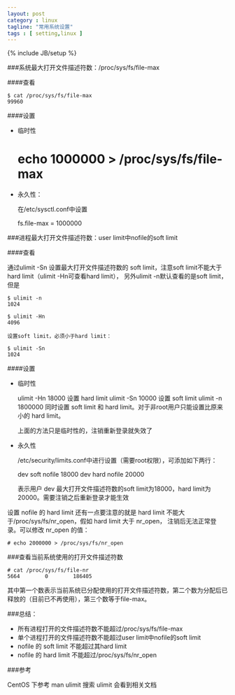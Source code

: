 ```yaml
---
layout: post
category : linux
tagline: "常用系统设置"
tags : [ setting,linux ]
---
```

{% include JB/setup %}


###系统最大打开文件描述符数：/proc/sys/fs/file-max

####查看

	$ cat /proc/sys/fs/file-max
	99960

####设置

* 临时性

	# echo 1000000 > /proc/sys/fs/file-max

* 永久性：

	在/etc/sysctl.conf中设置

	fs.file-max = 1000000

###进程最大打开文件描述符数：user limit中nofile的soft limit

####查看

通过ulimit -Sn 设置最大打开文件描述符数的 soft limit，注意soft limit不能大于hard limit（ulimit -Hn可查看hard limit），
另外ulimit -n默认查看的是soft limit，但是

	$ ulimit -n
	1024

	$ ulimit -Hn
	4096

	设置soft limit，必须小于hard limit：

	$ ulimit -Sn
	1024

####设置

* 临时性

	ulimit -Hn 18000  设置 hard limit
	ulimit -Sn 10000  设置 soft limit
	ulimit -n 1800000 同时设置 soft limit 和 hard limit。对于非root用户只能设置比原来小的 hard limit。

	上面的方法只是临时性的，注销重新登录就失效了

* 永久性

	/etc/security/limits.conf中进行设置（需要root权限），可添加如下两行：

	dev soft   nofile          18000
	dev hard   nofile          20000

	表示用户 dev 最大打开文件描述符数的soft limit为18000，hard limit为20000。需要注销之后重新登录才能生效

设置 nofile 的 hard limit 还有一点要注意的就是 hard limit 不能大于/proc/sys/fs/nr_open，假如 hard limit 大于 nr_open，
注销后无法正常登录。可以修改 nr_open 的值：

	# echo 2000000 > /proc/sys/fs/nr_open


###查看当前系统使用的打开文件描述符数

	# cat /proc/sys/fs/file-nr
	5664        0        186405

其中第一个数表示当前系统已分配使用的打开文件描述符数，第二个数为分配后已释放的（目前已不再使用），第三个数等于file-max。


###总结：

* 所有进程打开的文件描述符数不能超过/proc/sys/fs/file-max
* 单个进程打开的文件描述符数不能超过user limit中nofile的soft limit
* nofile 的 soft limit 不能超过其hard limit
* nofile 的 hard limit 不能超过/proc/sys/fs/nr_open

###参考

CentOS 下参考 man ulimit 搜索 ulimit 会看到相关文档

